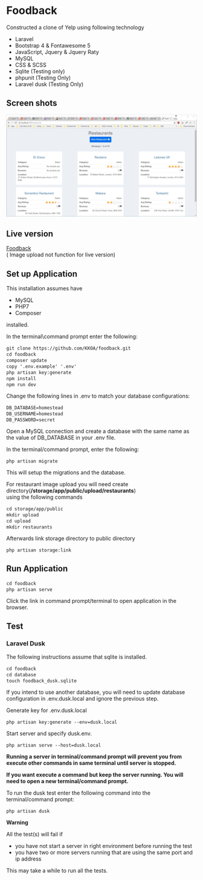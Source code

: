 # Foodback
Constructed a clone of Yelp using following technology
- Laravel
- Bootstrap 4 & Fontawesome 5
- JavaScript, Jquery & Jquery Raty
- MySQL
- CSS & SCSS
- Sqlite (Testing only)
- phpunit (Testing Only)
- Laravel dusk (Testing Only)


## Screen shots
![Home screen](https://github.com/KKOA/foodback/blob/master/restaurants.jpg)

## Live version
<a href="http://foodback-laravel.herokuapp.com/">Foodback</a><br>
( Image upload not function for live version)

## Set up Application
This installation assumes have 
- MySQL
- PHP7
- Composer

installed.

In the terminal\command prompt enter the following:
```
git clone https://github.com/KKOA/foodback.git
cd foodback
composer update
copy '.env.example' '.env'
php artisan key:generate
npm install
npm run dev
```

Change the following lines in .env to match your database configurations:
```
DB_DATABASE=homestead
DB_USERNAME=homestead
DB_PASSWORD=secret
```

Open a MySQL connection and create a database with the same name as the value of DB_DATABASE in your .env file.

In the terminal/command prompt, enter the following:

```
php artisan migrate
```
This will setup the migrations and the database.

For restaurant image upload you will need create
<br>directory(**/storage/app/public/upload/restaurants**)<br> 
using the following commands
```
cd storage/app/public
mkdir upload
cd upload
mkdir restaurants
```

Afterwards link storage directory to public directory
```
php artisan storage:link
```


## Run Application
```
cd foodback
php artisan serve
```
Click the link in command prompt/terminal to open application in the browser.

## Test

### Laravel Dusk

The following instructions assume that sqlite is installed. 
```
cd foodback
cd database
touch foodback_dusk.sqlite
```

If you intend to use another database, you will need to update database configuration in .env.dusk.local and ignore the previous step.

Generate key for .env.dusk.local
```
php artisan key:generate --env=dusk.local
```
Start server and specify dusk.env. 

```
php artisan serve --host=dusk.local
```

**Running a server in terminal/command prompt will prevent you from execute other commands in same terminal until server is stopped.** 

**If you want execute a command but keep the server running. You will need to open a new terminal/command prompt.**

To run the dusk test enter the following command into the terminal/command prompt:
```
php artisan dusk
```

**Warning**

All the test(s) will fail if
- you have not start a server in right environment before running the test
- you have two or more servers running that are using the same port and ip address

This may take a while to run all the tests.
